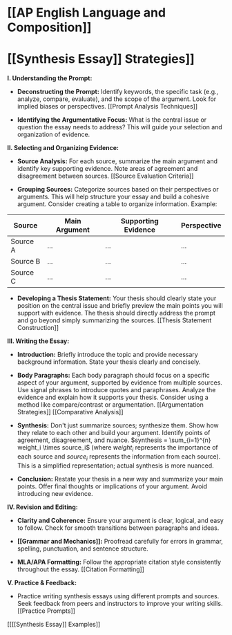 # [[AP English Language and Composition]]
# [[Synthesis Essay]] Strategies]]

**I. Understanding the Prompt:**

* **Deconstructing the Prompt:** Identify keywords, the specific task (e.g., analyze, compare, evaluate), and the scope of the argument.  Look for implied biases or perspectives. [[Prompt Analysis Techniques]]

* **Identifying the Argumentative Focus:** What is the central issue or question the essay needs to address?  This will guide your selection and organization of evidence.

**II. Selecting and Organizing Evidence:**

* **Source Analysis:** For each source, summarize the main argument and identify key supporting evidence.  Note areas of agreement and disagreement between sources. [[Source Evaluation Criteria]]

* **Grouping Sources:** Categorize sources based on their perspectives or arguments. This will help structure your essay and build a cohesive argument. Consider creating a table to organize information.  Example:

| Source | Main Argument | Supporting Evidence | Perspective |
|---|---|---|---|
| Source A | ... | ... | ... |
| Source B | ... | ... | ... |
| Source C | ... | ... | ... |


* **Developing a Thesis Statement:**  Your thesis should clearly state your position on the central issue and briefly preview the main points you will support with evidence.  The thesis should directly address the prompt and go beyond simply summarizing the sources. [[Thesis Statement Construction]]


**III. Writing the Essay:**

* **Introduction:** Briefly introduce the topic and provide necessary background information. State your thesis clearly and concisely.

* **Body Paragraphs:** Each body paragraph should focus on a specific aspect of your argument, supported by evidence from multiple sources.  Use signal phrases to introduce quotes and paraphrases.  Analyze the evidence and explain how it supports your thesis.  Consider using a method like compare/contrast or argumentation. [[Argumentation Strategies]] [[Comparative Analysis]]

* **Synthesis:**  Don't just summarize sources; synthesize them. Show how they relate to each other and build your argument.  Identify points of agreement, disagreement, and nuance.  $synthesis = \sum_{i=1}^{n} weight_i \times source_i$ (where $weight_i$ represents the importance of each source and $source_i$ represents the information from each source).  This is a simplified representation; actual synthesis is more nuanced.


* **Conclusion:** Restate your thesis in a new way and summarize your main points. Offer final thoughts or implications of your argument.  Avoid introducing new evidence.


**IV.  Revision and Editing:**

* **Clarity and Coherence:** Ensure your argument is clear, logical, and easy to follow.  Check for smooth transitions between paragraphs and ideas.

* **[[Grammar and Mechanics]]:** Proofread carefully for errors in grammar, spelling, punctuation, and sentence structure.

* **MLA/APA Formatting:** Follow the appropriate citation style consistently throughout the essay. [[Citation Formatting]]


**V.  Practice & Feedback:**

* Practice writing synthesis essays using different prompts and sources.  Seek feedback from peers and instructors to improve your writing skills. [[Practice Prompts]]


[[[[Synthesis Essay]] Examples]]
